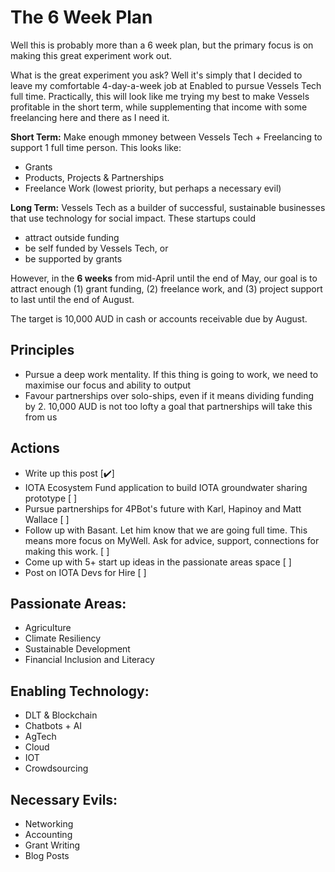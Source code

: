 # The 6 Week Plan

Well this is probably more than a 6 week plan, but the primary focus is on making this great experiment work out.

What is the great experiment you ask? Well it's simply that I decided to leave my comfortable 4-day-a-week job at Enabled to pursue Vessels Tech full time. Practically, this will look like me trying my best to make Vessels profitable in the short term, while supplementing that income with some freelancing here and there as I need it.


**Short Term:** Make enough mmoney between Vessels Tech + Freelancing to support 1 full time person. This looks like:
- Grants
- Products, Projects & Partnerships
- Freelance Work (lowest priority, but perhaps a necessary evil)

**Long Term:** Vessels Tech as a builder of successful, sustainable businesses that use technology for social impact. These startups could
- attract outside funding
- be self funded by Vessels Tech, or
- be supported by grants


However, in the **6 weeks** from mid-April until the end of May, our goal is to attract enough (1) grant funding, (2) freelance work, and (3) project support to last until the end of August.

The target is 10,000 AUD in cash or accounts receivable due by August.


## Principles

- Pursue a deep work mentality. If this thing is going to work, we need to maximise our focus and ability to output
- Favour partnerships over solo-ships, even if it means dividing funding by 2. 10,000 AUD is not too lofty a goal that partnerships will take this from us


## Actions
- Write up this post [✔️]
- IOTA Ecosystem Fund application to build IOTA groundwater sharing prototype [ ]
- Pursue partnerships for 4PBot's future with Karl, Hapinoy and Matt Wallace [ ]
- Follow up with Basant. Let him know that we are going full time. This means more focus on MyWell. Ask for advice, support, connections for making this work. [ ]
- Come up with 5+ start up ideas in the passionate areas space [ ]
- Post on IOTA Devs for Hire [ ]


## Passionate Areas:
- Agriculture
- Climate Resiliency
- Sustainable Development
- Financial Inclusion and Literacy

## Enabling Technology:
- DLT & Blockchain
- Chatbots + AI
- AgTech
- Cloud
- IOT
- Crowdsourcing


## Necessary Evils:
- Networking
- Accounting
- Grant Writing
- Blog Posts
